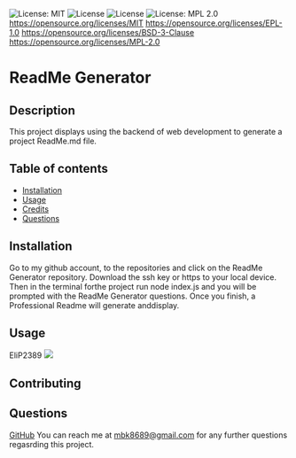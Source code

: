 

  
  ![License: MIT](https://img.shields.io/badge/License-MIT-yellow.svg)
           ![License](https://img.shields.io/badge/License-EPL_1.0-red.svg)
           ![License](https://img.shields.io/badge/License-BSD_3--Clause-blue.svg)
           ![License: MPL 2.0](https://img.shields.io/badge/License-MPL_2.0-brightgreen.svg)
  https://opensource.org/licenses/MIT
        https://opensource.org/licenses/EPL-1.0
        https://opensource.org/licenses/BSD-3-Clause
        https://opensource.org/licenses/MPL-2.0

  # ReadMe Generator

  ## Description
  This project displays using the backend of web development to generate a project ReadMe.md file. 

  ## Table of contents
  * [Installation](#installation)
  * [Usage](#usage)
  * [Credits](#credits)
  * [Questions](#questions)

  ## Installation
  Go to my github account, to the repositories and click on the ReadMe Generator repository. Download the ssh key or https to your local device. Then in the terminal forthe project run node index.js and you will be prompted with the ReadMe Generator questions. Once you finish, a Professional Readme will generate anddisplay.

  ##  Usage
  EliP2389
  <img src="./assets/images/">

  ## Contributing
  

  ## Questions
  <a href="https://github.com/EliP2389">GitHub</a>
  You can reach me at mbk8689@gmail.com for any further questions regasrding this project.



